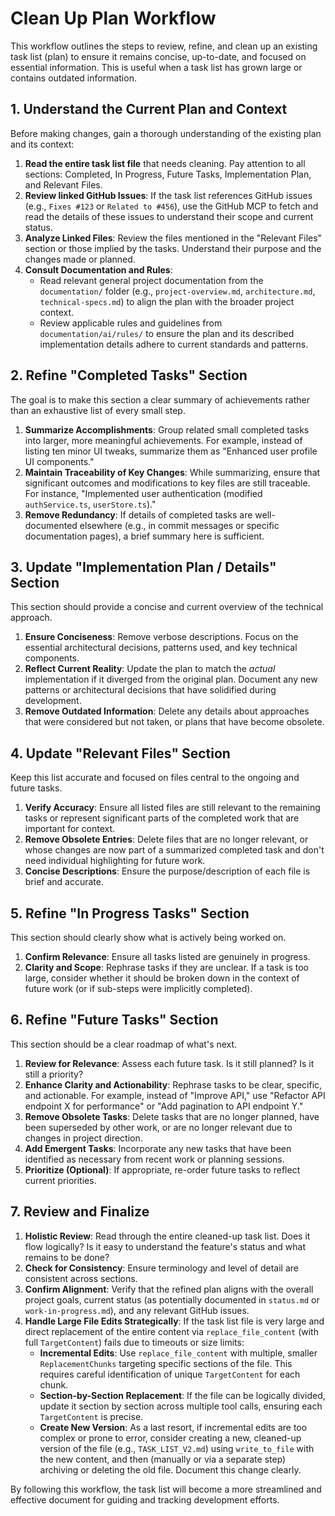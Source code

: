 # Clean Up Plan Workflow

This workflow outlines the steps to review, refine, and clean up an existing task list (plan) to ensure it remains
concise, up-to-date, and focused on essential information. This is useful when a task list has grown large or contains
outdated information.

## 1. Understand the Current Plan and Context

Before making changes, gain a thorough understanding of the existing plan and its context:

1. **Read the entire task list file** that needs cleaning. Pay attention to all sections: Completed, In Progress, Future
   Tasks, Implementation Plan, and Relevant Files.
2. **Review linked GitHub Issues**: If the task list references GitHub issues (e.g., `Fixes #123` or `Related to #456`),
   use the GitHub MCP to fetch and read the details of these issues to understand their scope and current status.
3. **Analyze Linked Files**: Review the files mentioned in the "Relevant Files" section or those implied by the tasks.
   Understand their purpose and the changes made or planned.
4. **Consult Documentation and Rules**:
    * Read relevant general project documentation from the `documentation/` folder (e.g., `project-overview.md`,
      `architecture.md`, `technical-specs.md`) to align the plan with the broader project context.
    * Review applicable rules and guidelines from `documentation/ai/rules/` to ensure the plan and its described
      implementation details adhere to current standards and patterns.

## 2. Refine "Completed Tasks" Section

The goal is to make this section a clear summary of achievements rather than an exhaustive list of every small step.

1. **Summarize Accomplishments**: Group related small completed tasks into larger, more meaningful achievements. For
   example, instead of listing ten minor UI tweaks, summarize them as "Enhanced user profile UI components."
2. **Maintain Traceability of Key Changes**: While summarizing, ensure that significant outcomes and modifications to
   key files are still traceable. For instance, "Implemented user authentication (modified `authService.ts`,
   `userStore.ts`)."
3. **Remove Redundancy**: If details of completed tasks are well-documented elsewhere (e.g., in commit messages or
   specific documentation pages), a brief summary here is sufficient.

## 3. Update "Implementation Plan / Details" Section

This section should provide a concise and current overview of the technical approach.

1. **Ensure Conciseness**: Remove verbose descriptions. Focus on the essential architectural decisions, patterns used,
   and key technical components.
2. **Reflect Current Reality**: Update the plan to match the *actual* implementation if it diverged from the original
   plan. Document any new patterns or architectural decisions that have solidified during development.
3. **Remove Outdated Information**: Delete any details about approaches that were considered but not taken, or plans
   that have become obsolete.

## 4. Update "Relevant Files" Section

Keep this list accurate and focused on files central to the ongoing and future tasks.

1. **Verify Accuracy**: Ensure all listed files are still relevant to the remaining tasks or represent significant parts
   of the completed work that are important for context.
2. **Remove Obsolete Entries**: Delete files that are no longer relevant, or whose changes are now part of a summarized
   completed task and don't need individual highlighting for future work.
3. **Concise Descriptions**: Ensure the purpose/description of each file is brief and accurate.

## 5. Refine "In Progress Tasks" Section

This section should clearly show what is actively being worked on.

1. **Confirm Relevance**: Ensure all tasks listed are genuinely in progress.
2. **Clarity and Scope**: Rephrase tasks if they are unclear. If a task is too large, consider whether it should be
   broken down in the context of future work (or if sub-steps were implicitly completed).

## 6. Refine "Future Tasks" Section

This section should be a clear roadmap of what's next.

1. **Review for Relevance**: Assess each future task. Is it still planned? Is it still a priority?
2. **Enhance Clarity and Actionability**: Rephrase tasks to be clear, specific, and actionable. For example, instead
   of "Improve API," use "Refactor API endpoint X for performance" or "Add pagination to API endpoint Y."
3. **Remove Obsolete Tasks**: Delete tasks that are no longer planned, have been superseded by other work, or are no
   longer relevant due to changes in project direction.
4. **Add Emergent Tasks**: Incorporate any new tasks that have been identified as necessary from recent work or planning
   sessions.
5. **Prioritize (Optional)**: If appropriate, re-order future tasks to reflect current priorities.

## 7. Review and Finalize

1. **Holistic Review**: Read through the entire cleaned-up task list. Does it flow logically? Is it easy to understand
   the feature's status and what remains to be done?
2. **Check for Consistency**: Ensure terminology and level of detail are consistent across sections.
3. **Confirm Alignment**: Verify that the refined plan aligns with the overall project goals, current status (as
   potentially documented in `status.md` or `work-in-progress.md`), and any relevant GitHub issues.
4. **Handle Large File Edits Strategically**: If the task list file is very large and direct replacement of the entire
   content via `replace_file_content` (with full `TargetContent`) fails due to timeouts or size limits:
    * **Incremental Edits**: Use `replace_file_content` with multiple, smaller `ReplacementChunks` targeting specific
      sections of the file. This requires careful identification of unique `TargetContent` for each chunk.
    * **Section-by-Section Replacement**: If the file can be logically divided, update it section by section across
      multiple tool calls, ensuring each `TargetContent` is precise.
    * **Create New Version**: As a last resort, if incremental edits are too complex or prone to error, consider
      creating a new, cleaned-up version of the file (e.g., `TASK_LIST_V2.md`) using `write_to_file` with the new
      content, and then (manually or via a separate step) archiving or deleting the old file. Document this change
      clearly.

By following this workflow, the task list will become a more streamlined and effective document for guiding and tracking
development efforts.